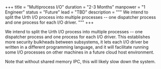 +++
title = "Multiprocess I/O"
duration = "2-3 Months"
manpower = "1 Engineer"
status = "Future"
lead = "TBD"
description = """
We intend to split the Urth I/O process into multiple processes -- one dispatcher process and one process for each I/O driver.
"""
+++

We intend to split the Urth I/O process into multiple processes -- one dispatcher process and one process for each I/O driver.  This establishes more security bulkheads between subsystems, it lets each I/O driver be written in a different programming language, and it will facilitate running some I/O processes on other machines in a future cloud host environment.

Note that without shared memory IPC, this will likely slow down the system.
